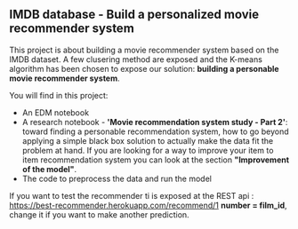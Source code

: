## IMDB database - Build a personalized movie recommender system
This project is about building a movie recommender system based on the IMDB dataset. A few clusering  method are exposed and the K-means algorithm has been chosen to expose our solution: **building a personable movie recommender system**. 

You will find in this project:
  - An EDM notebook
  - A research notebook -  **'Movie recommendation system study - Part 2'**: toward finding a personable recommendation system,  how to go beyond applying a simple black box solution to actually make the data fit the problem at hand. If you are looking for a way to improve your item to item recommendation system you can look at the section **"Improvement of the model"**. 
  - The code to preprocess the data and run the model

  If you want to test the recommender ti is exposed at the REST api :  https://best-recommender.herokuapp.com/recommend/1
 **number = film_id**, change it if you want to make another prediction.



